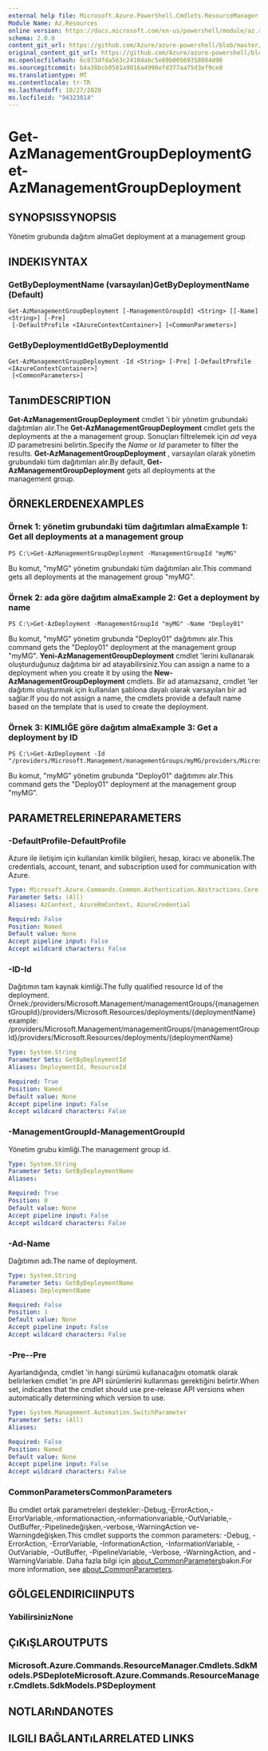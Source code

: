 ```yaml
---
external help file: Microsoft.Azure.PowerShell.Cmdlets.ResourceManager.dll-Help.xml
Module Name: Az.Resources
online version: https://docs.microsoft.com/en-us/powershell/module/az.resources/get-azmanagementgroupdeployment
schema: 2.0.0
content_git_url: https://github.com/Azure/azure-powershell/blob/master/src/Resources/Resources/help/Get-AzManagementGroupDeployment.md
original_content_git_url: https://github.com/Azure/azure-powershell/blob/master/src/Resources/Resources/help/Get-AzManagementGroupDeployment.md
ms.openlocfilehash: 6c873dfda563c24104abc5e89b00569358084d96
ms.sourcegitcommit: b4a38bcb0501a9016a4998efd377aa75d3ef9ce8
ms.translationtype: MT
ms.contentlocale: tr-TR
ms.lasthandoff: 10/27/2020
ms.locfileid: "94323014"
---
```

# <span data-ttu-id="660bc-101">Get-AzManagementGroupDeployment</span><span class="sxs-lookup"><span data-stu-id="660bc-101">Get-AzManagementGroupDeployment</span></span>

## <span data-ttu-id="660bc-102">SYNOPSIS</span><span class="sxs-lookup"><span data-stu-id="660bc-102">SYNOPSIS</span></span>
<span data-ttu-id="660bc-103">Yönetim grubunda dağıtım alma</span><span class="sxs-lookup"><span data-stu-id="660bc-103">Get deployment at a management group</span></span>

## <span data-ttu-id="660bc-104">INDEKI</span><span class="sxs-lookup"><span data-stu-id="660bc-104">SYNTAX</span></span>

### <span data-ttu-id="660bc-105">GetByDeploymentName (varsayılan)</span><span class="sxs-lookup"><span data-stu-id="660bc-105">GetByDeploymentName (Default)</span></span>
```
Get-AzManagementGroupDeployment [-ManagementGroupId] <String> [[-Name] <String>] [-Pre]
 [-DefaultProfile <IAzureContextContainer>] [<CommonParameters>]
```

### <span data-ttu-id="660bc-106">GetByDeploymentId</span><span class="sxs-lookup"><span data-stu-id="660bc-106">GetByDeploymentId</span></span>
```
Get-AzManagementGroupDeployment -Id <String> [-Pre] [-DefaultProfile <IAzureContextContainer>]
 [<CommonParameters>]
```

## <span data-ttu-id="660bc-107">Tanım</span><span class="sxs-lookup"><span data-stu-id="660bc-107">DESCRIPTION</span></span>
<span data-ttu-id="660bc-108">**Get-AzManagementGroupDeployment** cmdlet 'i bir yönetim grubundaki dağıtımları alır.</span><span class="sxs-lookup"><span data-stu-id="660bc-108">The **Get-AzManagementGroupDeployment** cmdlet gets the deployments at the a management group.</span></span>
<span data-ttu-id="660bc-109">Sonuçları filtrelemek için *ad* veya *ID* parametresini belirtin.</span><span class="sxs-lookup"><span data-stu-id="660bc-109">Specify the *Name* or *Id* parameter to filter the results.</span></span>
<span data-ttu-id="660bc-110">**Get-AzManagementGroupDeployment** , varsayılan olarak yönetim grubundaki tüm dağıtımları alır.</span><span class="sxs-lookup"><span data-stu-id="660bc-110">By default, **Get-AzManagementGroupDeployment** gets all deployments at the management group.</span></span>

## <span data-ttu-id="660bc-111">ÖRNEKLERDEN</span><span class="sxs-lookup"><span data-stu-id="660bc-111">EXAMPLES</span></span>

### <span data-ttu-id="660bc-112">Örnek 1: yönetim grubundaki tüm dağıtımları alma</span><span class="sxs-lookup"><span data-stu-id="660bc-112">Example 1: Get all deployments at a management group</span></span>
```
PS C:\>Get-AzManagementGroupDeployment -ManagementGroupId "myMG"
```

<span data-ttu-id="660bc-113">Bu komut, "myMG" yönetim grubundaki tüm dağıtımları alır.</span><span class="sxs-lookup"><span data-stu-id="660bc-113">This command gets all deployments at the management group "myMG".</span></span>

### <span data-ttu-id="660bc-114">Örnek 2: ada göre dağıtım alma</span><span class="sxs-lookup"><span data-stu-id="660bc-114">Example 2: Get a deployment by name</span></span>
```
PS C:\>Get-AzDeployment -ManagementGroupId "myMG" -Name "Deploy01"
```

<span data-ttu-id="660bc-115">Bu komut, "myMG" yönetim grubunda "Deploy01" dağıtımını alır.</span><span class="sxs-lookup"><span data-stu-id="660bc-115">This command gets the "Deploy01" deployment at the management group "myMG".</span></span>
<span data-ttu-id="660bc-116">**Yeni-AzManagementGroupDeployment** cmdlet 'lerini kullanarak oluşturduğunuz dağıtıma bir ad atayabilirsiniz.</span><span class="sxs-lookup"><span data-stu-id="660bc-116">You can assign a name to a deployment when you create it by using the **New-AzManagementGroupDeployment** cmdlets.</span></span>
<span data-ttu-id="660bc-117">Bir ad atamazsanız, cmdlet 'ler dağıtımı oluşturmak için kullanılan şablona dayalı olarak varsayılan bir ad sağlar.</span><span class="sxs-lookup"><span data-stu-id="660bc-117">If you do not assign a name, the cmdlets provide a default name based on the template that is used to create the deployment.</span></span>

### <span data-ttu-id="660bc-118">Örnek 3: KIMLIĞE göre dağıtım alma</span><span class="sxs-lookup"><span data-stu-id="660bc-118">Example 3: Get a deployment by ID</span></span>
```
PS C:\>Get-AzDeployment -Id "/providers/Microsoft.Management/managementGroups/myMG/providers/Microsoft.Resources/deployments/Deploy01"
```

<span data-ttu-id="660bc-119">Bu komut, "myMG" yönetim grubunda "Deploy01" dağıtımını alır.</span><span class="sxs-lookup"><span data-stu-id="660bc-119">This command gets the "Deploy01" deployment at the management group "myMG".</span></span>

## <span data-ttu-id="660bc-120">PARAMETRELERINE</span><span class="sxs-lookup"><span data-stu-id="660bc-120">PARAMETERS</span></span>

### <span data-ttu-id="660bc-121">-DefaultProfile</span><span class="sxs-lookup"><span data-stu-id="660bc-121">-DefaultProfile</span></span>
<span data-ttu-id="660bc-122">Azure ile iletişim için kullanılan kimlik bilgileri, hesap, kiracı ve abonelik.</span><span class="sxs-lookup"><span data-stu-id="660bc-122">The credentials, account, tenant, and subscription used for communication with Azure.</span></span>

```yaml
Type: Microsoft.Azure.Commands.Common.Authentication.Abstractions.Core.IAzureContextContainer
Parameter Sets: (All)
Aliases: AzContext, AzureRmContext, AzureCredential

Required: False
Position: Named
Default value: None
Accept pipeline input: False
Accept wildcard characters: False
```

### <span data-ttu-id="660bc-123">-ID</span><span class="sxs-lookup"><span data-stu-id="660bc-123">-Id</span></span>
<span data-ttu-id="660bc-124">Dağıtımın tam kaynak kimliği.</span><span class="sxs-lookup"><span data-stu-id="660bc-124">The fully qualified resource Id of the deployment.</span></span>
<span data-ttu-id="660bc-125">Örnek:/providers/Microsoft.Management/managementGroups/{managementGroupId}/providers/Microsoft.Resources/deployments/{deploymentName}</span><span class="sxs-lookup"><span data-stu-id="660bc-125">example: /providers/Microsoft.Management/managementGroups/{managementGroupId}/providers/Microsoft.Resources/deployments/{deploymentName}</span></span>

```yaml
Type: System.String
Parameter Sets: GetByDeploymentId
Aliases: DeploymentId, ResourceId

Required: True
Position: Named
Default value: None
Accept pipeline input: False
Accept wildcard characters: False
```

### <span data-ttu-id="660bc-126">-ManagementGroupId</span><span class="sxs-lookup"><span data-stu-id="660bc-126">-ManagementGroupId</span></span>
<span data-ttu-id="660bc-127">Yönetim grubu kimliği.</span><span class="sxs-lookup"><span data-stu-id="660bc-127">The management group id.</span></span>

```yaml
Type: System.String
Parameter Sets: GetByDeploymentName
Aliases:

Required: True
Position: 0
Default value: None
Accept pipeline input: False
Accept wildcard characters: False
```

### <span data-ttu-id="660bc-128">-Ad</span><span class="sxs-lookup"><span data-stu-id="660bc-128">-Name</span></span>
<span data-ttu-id="660bc-129">Dağıtımın adı.</span><span class="sxs-lookup"><span data-stu-id="660bc-129">The name of deployment.</span></span>

```yaml
Type: System.String
Parameter Sets: GetByDeploymentName
Aliases: DeploymentName

Required: False
Position: 1
Default value: None
Accept pipeline input: False
Accept wildcard characters: False
```

### <span data-ttu-id="660bc-130">-Pre-</span><span class="sxs-lookup"><span data-stu-id="660bc-130">-Pre</span></span>
<span data-ttu-id="660bc-131">Ayarlandığında, cmdlet 'in hangi sürümü kullanacağını otomatik olarak belirlerken cmdlet 'in pre API sürümlerini kullanması gerektiğini belirtir.</span><span class="sxs-lookup"><span data-stu-id="660bc-131">When set, indicates that the cmdlet should use pre-release API versions when automatically determining which version to use.</span></span>

```yaml
Type: System.Management.Automation.SwitchParameter
Parameter Sets: (All)
Aliases:

Required: False
Position: Named
Default value: None
Accept pipeline input: False
Accept wildcard characters: False
```

### <span data-ttu-id="660bc-132">CommonParameters</span><span class="sxs-lookup"><span data-stu-id="660bc-132">CommonParameters</span></span>
<span data-ttu-id="660bc-133">Bu cmdlet ortak parametreleri destekler:-Debug,-ErrorAction,-ErrorVariable,-ınformationaction,-ınformationvariable,-OutVariable,-OutBuffer,-Pipelinedeğişken,-verbose,-WarningAction ve-Warningdeğişken.</span><span class="sxs-lookup"><span data-stu-id="660bc-133">This cmdlet supports the common parameters: -Debug, -ErrorAction, -ErrorVariable, -InformationAction, -InformationVariable, -OutVariable, -OutBuffer, -PipelineVariable, -Verbose, -WarningAction, and -WarningVariable.</span></span> <span data-ttu-id="660bc-134">Daha fazla bilgi için [about_CommonParameters](http://go.microsoft.com/fwlink/?LinkID=113216)bakın.</span><span class="sxs-lookup"><span data-stu-id="660bc-134">For more information, see [about_CommonParameters](http://go.microsoft.com/fwlink/?LinkID=113216).</span></span>

## <span data-ttu-id="660bc-135">GÖLGELENDIRICI</span><span class="sxs-lookup"><span data-stu-id="660bc-135">INPUTS</span></span>

### <span data-ttu-id="660bc-136">Yabilirsiniz</span><span class="sxs-lookup"><span data-stu-id="660bc-136">None</span></span>

## <span data-ttu-id="660bc-137">ÇıKıŞLAR</span><span class="sxs-lookup"><span data-stu-id="660bc-137">OUTPUTS</span></span>

### <span data-ttu-id="660bc-138">Microsoft.Azure.Commands.ResourceManager.Cmdlets.SdkModels.PSDeplote</span><span class="sxs-lookup"><span data-stu-id="660bc-138">Microsoft.Azure.Commands.ResourceManager.Cmdlets.SdkModels.PSDeployment</span></span>

## <span data-ttu-id="660bc-139">NOTLARıNDA</span><span class="sxs-lookup"><span data-stu-id="660bc-139">NOTES</span></span>

## <span data-ttu-id="660bc-140">ILGILI BAĞLANTıLAR</span><span class="sxs-lookup"><span data-stu-id="660bc-140">RELATED LINKS</span></span>
